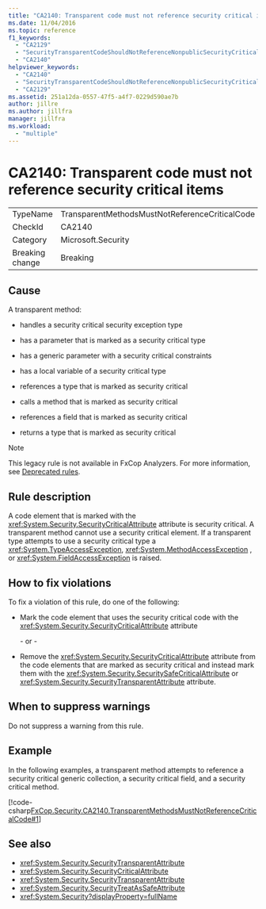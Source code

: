```yaml
---
title: "CA2140: Transparent code must not reference security critical items"
ms.date: 11/04/2016
ms.topic: reference
f1_keywords:
  - "CA2129"
  - "SecurityTransparentCodeShouldNotReferenceNonpublicSecurityCriticalCode"
  - "CA2140"
helpviewer_keywords:
  - "CA2140"
  - "SecurityTransparentCodeShouldNotReferenceNonpublicSecurityCriticalCode"
  - "CA2129"
ms.assetid: 251a12da-0557-47f5-a4f7-0229d590ae7b
author: jillre
ms.author: jillfra
manager: jillfra
ms.workload:
  - "multiple"
---
```

# CA2140: Transparent code must not reference security critical items

|||
|-|-|
|TypeName|TransparentMethodsMustNotReferenceCriticalCode|
|CheckId|CA2140|
|Category|Microsoft.Security|
|Breaking change|Breaking|

## Cause
A transparent method:

- handles a security critical security exception type

- has a parameter that is marked as a security critical type

- has a generic parameter with a security critical constraints

- has a local variable of a security critical type

- references a type that is marked as security critical

- calls a method that is marked as security critical

- references a field that is marked as security critical

- returns a type that is marked as security critical

> [!NOTE]
> This legacy rule is not available in FxCop Analyzers. For more information, see [Deprecated rules](fxcop-rule-port-status.md#deprecated-rules).

## Rule description

A code element that is marked with the <xref:System.Security.SecurityCriticalAttribute> attribute is security critical. A transparent method cannot use a security critical element. If a transparent type attempts to use a security critical type a <xref:System.TypeAccessException>, <xref:System.MethodAccessException> , or <xref:System.FieldAccessException> is raised.

## How to fix violations

To fix a violation of this rule, do one of the following:

- Mark the code element that uses the security critical code with the <xref:System.Security.SecurityCriticalAttribute> attribute

     \- or -

- Remove the <xref:System.Security.SecurityCriticalAttribute> attribute from the code elements that are marked as security critical and instead mark them with the <xref:System.Security.SecuritySafeCriticalAttribute> or <xref:System.Security.SecurityTransparentAttribute> attribute.

## When to suppress warnings

Do not suppress a warning from this rule.

## Example

In the following examples, a transparent method attempts to reference a security critical generic collection, a security critical field, and a security critical method.

[!code-csharp[FxCop.Security.CA2140.TransparentMethodsMustNotReferenceCriticalCode#1](../code-quality/codesnippet/CSharp/ca2140-transparent-code-must-not-reference-security-critical-items_1.cs)]

## See also

- <xref:System.Security.SecurityTransparentAttribute>
- <xref:System.Security.SecurityCriticalAttribute>
- <xref:System.Security.SecurityTransparentAttribute>
- <xref:System.Security.SecurityTreatAsSafeAttribute>
- <xref:System.Security?displayProperty=fullName>

